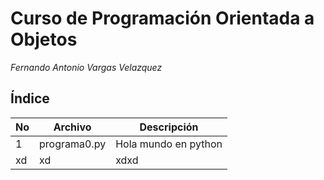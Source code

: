 # Curso de Programación Orientada a Objetos

*Fernando Antonio Vargas Velazquez*

## Índice

|No|Archivo     |Descripción         |
|--|------------|--------------------|
|1 |programa0.py|Hola mundo en python|
|xd|xd|xdxd|xd
